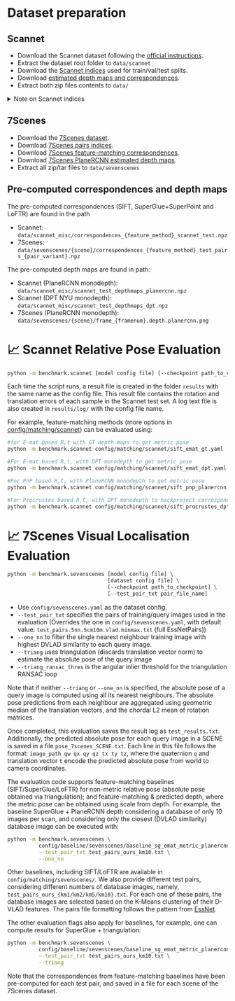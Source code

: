 # Dataset preparation

## Scannet
- Download the Scannet dataset following the [official instructions](https://github.com/ScanNet/ScanNet#scannet-data).
- Extract the dataset root folder to `data/scannet`
- Download the [Scannet indices](https://storage.googleapis.com/niantic-lon-static/research/map-free-reloc/assets/scannet_indices.zip) used for train/val/test splits.
- Download [estimated depth maps and correspondences](https://storage.googleapis.com/niantic-lon-static/research/map-free-reloc/assets/scannet_baselines_aux.zip).
- Extract both zip files contents to `data/`
<details>
<summary> Note on Scannet indices</summary>

- The test pairs are the same as SuperGlue/LoFTR (sequences `0707_00 - 0806_00`);
- Training uses SG/LoFTR pairs from sequences `0000_00 - 0699_00`;
- The validation uses the SG/LoFTR pairs from sequences `0700_00 - 0706_00`;
- This split is used to prevent overlapping train/val sequences.
</details>

## 7Scenes
- Download the [7Scenes dataset](https://www.microsoft.com/en-us/research/project/rgb-d-dataset-7-scenes/).
- Download [7Scenes pairs indices](https://storage.googleapis.com/niantic-lon-static/research/map-free-reloc/assets/sevenscenes_pairs.zip).
- Download [7Scenes feature-matching correspondences](https://storage.googleapis.com/niantic-lon-static/research/map-free-reloc/assets/sevenscenes_correspondences.tar.gz).
- Download [7Scenes PlaneRCNN estimated depth maps](https://storage.googleapis.com/niantic-lon-static/research/map-free-reloc/assets/sevenscenes_prcnn_depth.zip).
- Extract all zip/tar files to `data/sevenscenes`

## Pre-computed correspondences and depth maps
The pre-computed correspondences (SIFT, SuperGlue+SuperPoint and LoFTR) are found in the path
- Scannet: `data/scannet_misc/correspondences_{feature_method}_scannet_test.npz`
- 7Scenes: `data/sevenscenes/{scene}/correspondences_{feature_method}_test_pairs_{pair_variant}.npz`

The pre-computed depth maps are found in path:
- Scannet (PlaneRCNN monodepth): `data/scannet_misc/scannet_test_depthmaps_planercnn.npz`
- Scannet (DPT NYU monodepth): `data/scannet_misc/scannet_test_depthmaps_dpt.npz`
- 7Scenes (PlaneRCNN monodepth): `data/sevenscenes/{scene}/frame_{framenum}.depth.planercnn.png`

# 📈 Scannet Relative Pose Evaluation
```bash
python -m benchmark.scannet [model config file] [--checkpoint path_to_checkpoint]
```
Each time the script runs, a result file is created in the folder `results` with the same name as the config file. 
This result file contains the rotation and translation errors of each sample in the Scannet test set.
A log text file is also created in `results/log/` with the config file name.

For example, feature-matching methods (more options in [config/matching/scannet](config/matching/scannet)) can be evaluated using:
```bash
#for E-mat based R,t with GT depth maps to get metric pose
python -m benchmark.scannet config/matching/scannet/sift_emat_gt.yaml 

#For E-mat based R,t, with DPT monodepth to get metric pose
python -m benchmark.scannet config/matching/scannet/sift_emat_dpt.yaml

#For PnP based R,t, with PlaneRCNN monodepth to get metric pose
python -m benchmark.scannet config/matching/scannet/sift_pnp_planercnn.yaml

#For Procrustes based R,t, with DPT monodepth to backproject correspondences to 3D
python -m benchmark.scannet config/matching/scannet/sift_procrustes_dpt.yaml
```

# 📈 7Scenes Visual Localisation Evaluation
```bash
python -m benchmark.sevenscenes [model config file] \
                                [dataset config file] \
                                [--checkpoint path_to_checkpoint] \
                                [--test_pair_txt pair_file_name]
```

- Use `config/sevenscenes.yaml` as the dataset config.
- `--test_pair_txt` specifies the pairs of training/query images used in the evaluation (Overrides the one in `config/sevenscenes.yaml`, with default value: `test_pairs.5nn.5cm10m.vlad.minmax.txt` (full EssNetPairs))
- `--one_nn` to filter the single nearest neighbour training image with highest DVLAD similarity to each query image.
- `--triang` uses triangulation (discards translation vector norm) to estimate the absolute pose of the query image
- `--triang_ransac_thres` is the angular inlier threshold for the triangulation RANSAC loop

Note that if neither `--triang` or `--one_nn` is specified, the absolute pose of a query image is computed using all its nearest neighbours.
The absolute pose predictions from each neighbour are aggregated using geometric median of the translation vectors, and the chordal L2 mean of rotation matrices.

Once completed, this evaluation saves the result log as `test_results.txt`.
Additionally, the predicted absolute pose for each query image in a SCENE is saved in a file `pose_7scenes_SCENE.txt`.
Each line in this file follows the format: `image_path qw qx qy qz tx ty tz`, where the quaternion `q` and translation vector `t` encode the predicted absolute pose from world to camera coordinates.

The evaluation code supports feature-matching baselines (SIFT/SuperGlue/LoFTR) for non-metric relative pose (absolute pose obtained via triangulation); and feature-matching & predicted depth, where the metric pose can be obtained using scale from depth.
For example, the baseline SuperGlue + PlaneRCNN depth considering a database of only 10 images per scan, and considering only the closest (DVLAD similarity) database image can be executed with:
```bash
python -m benchmark.sevenscenes \
          config/baseline/sevenscenes/baseline_sg_emat_metric_planercnn_depth.yaml \
          --test_pair_txt test_pairs_ours_km10.txt \
          --one_nn
```
Other baselines, including SIFT/LoFTR are available in `config/matching/sevenscenes/`.
We also provide different test pairs, considering different numbers of database images, namely, `test_pairs_ours_{km1/km2/km5/km10}.txt`.
For each one of these pairs, the database images are selected based on the K-Means clustering of their D-VLAD features.
The pairs file formatting follows the pattern from [EssNet](https://vision.in.tum.de/webshare/u/zhouq/visloc-datasets/README.md).

The other evaluation flags also apply for baselines, for example, one can compute results for SuperGlue + triangulation:
```bash
python -m benchmark.sevenscenes \
          config/baseline/sevenscenes/baseline_sg_emat_metric_planercnn_depth.yaml \
          --test_pair_txt test_pairs_ours_km10.txt \
          --triang
```

Note that the correspondences from feature-matching baselines have been pre-computed for each test pair, and saved in a file for each scene of the 7Scenes dataset.